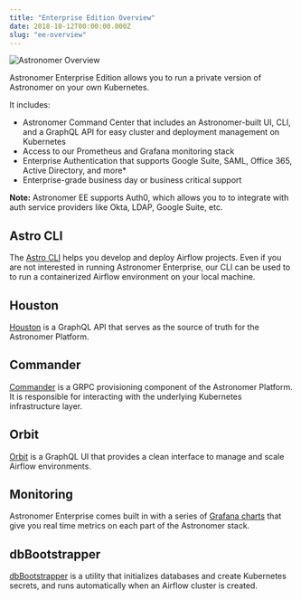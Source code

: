 ```yaml
---
title: "Enterprise Edition Overview"
date: 2018-10-12T00:00:00.000Z
slug: "ee-overview"
---
```


![Astronomer Overview](https://cdn-images-1.medium.com/max/2000/1*NOdESVh32nq5mbs_Nj46pA.png)


Astronomer Enterprise Edition allows you to run a private version of Astronomer
on your own Kubernetes.

It includes:

* Astronomer Command Center that includes an Astronomer-built UI, CLI, and a
  GraphQL API for easy cluster and deployment management on Kubernetes
* Access to our Prometheus and Grafana monitoring stack
* Enterprise Authentication that supports Google Suite, SAML, Office 365, Active Directory, and more*
* Enterprise-grade business day or business critical support


**Note:** Astronomer EE supports Auth0, which allows you to to integrate with auth service providers like Okta, LDAP, Google Suite, etc.

## Astro CLI

The [Astro CLI](https://github.com/astronomer/astro-cli)
helps you develop and deploy Airflow projects. Even if you are not interested in running Astronomer Enterprise, our CLI can be used to to run a containerized Airflow environment on your local machine.

## Houston

[Houston](https://github.com/astronomer/houston-api) is a GraphQL
API that serves as the source of truth for the Astronomer Platform.

## Commander

[Commander](https://github.com/astronomer/commander) is a  GRPC
provisioning component of the Astronomer Platform. It is
responsible for interacting with the underlying Kubernetes
infrastructure layer.

## Orbit

[Orbit](https://github.com/astronomer/orbit-ui) is a GraphQL UI
that provides a clean interface to manage and scale Airflow environments.

## Monitoring

Astronomer Enterprise comes built in with a series of [Grafana charts](https://github.com/astronomer/astronomer/tree/master/docker/vendor/grafana/include) that give you real time metrics on each part of the Astronomer stack.

## dbBootstrapper

[dbBootstrapper](https://github.com/astronomer/db-bootstrapper)
is a utility that initializes databases and create Kubernetes
secrets, and runs automatically when an Airflow cluster is created.
